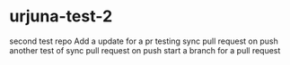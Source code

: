 # urjuna-test-2
second test repo
Add a update for a pr
testing sync pull request on push
another test of sync pull request on push
start a branch for a pull request
